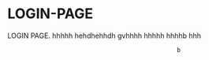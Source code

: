 # LOGIN-PAGE                                             
LOGIN PAGE.                     hhhhh                                  hehdhehhdh                          gvhhhh            hhhhh
                                  hhhhb                          hhh
                       
                                                    b                                                                        
                                                                                  
                         
                                     

                                                        
                                                                                                               
                                                                                                                                           
                                                                                  
                                                                                                                                                                                                                                                                                                                  
                                
